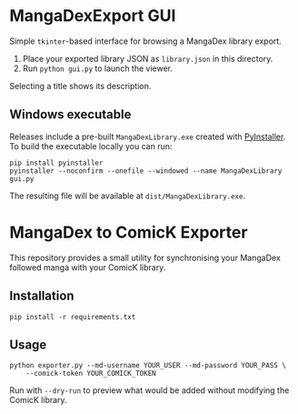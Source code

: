 
# MangaDexExport GUI

Simple `tkinter`-based interface for browsing a MangaDex library export.

1. Place your exported library JSON as `library.json` in this directory.
2. Run `python gui.py` to launch the viewer.

Selecting a title shows its description.

## Windows executable

Releases include a pre-built `MangaDexLibrary.exe` created with
[PyInstaller](https://pyinstaller.org/). To build the executable locally
you can run:

```
pip install pyinstaller
pyinstaller --noconfirm --onefile --windowed --name MangaDexLibrary gui.py
```

The resulting file will be available at `dist/MangaDexLibrary.exe`.

# MangaDex to ComicK Exporter

This repository provides a small utility for synchronising your MangaDex
followed manga with your ComicK library.

## Installation

```
pip install -r requirements.txt
```

## Usage

```
python exporter.py --md-username YOUR_USER --md-password YOUR_PASS \
    --comick-token YOUR_COMICK_TOKEN
```

Run with `--dry-run` to preview what would be added without modifying the
ComicK library.

